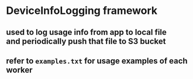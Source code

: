 # DeviceInfoLogging framework

## used to log usage info from app to local file <br/> and periodically push that file to S3 bucket

## refer to `examples.txt` for usage examples of each worker
